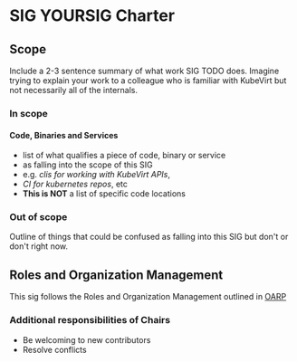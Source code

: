 # SIG YOURSIG Charter

## Scope

Include a 2-3 sentence summary of what work SIG TODO does. Imagine trying to
explain your work to a colleague who is familiar with KubeVirt but not
necessarily all of the internals.

### In scope

#### Code, Binaries and Services

- list of what qualifies a piece of code, binary or service
- as falling into the scope of this SIG
- e.g. *clis for working with KubeVirt APIs*, 
- *CI for kubernetes repos*, etc
- **This is NOT** a list of specific code locations

### Out of scope

Outline of things that could be confused as falling into this SIG but don't or don't right now.

## Roles and Organization Management

This sig follows the Roles and Organization Management outlined in [OARP]

### Additional responsibilities of Chairs

- Be welcoming to new contributors
- Resolve conflicts

[OARP]: https://stumblingabout.com/tag/oarp/
